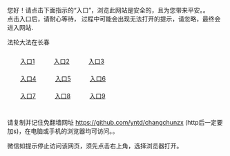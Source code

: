 您好！请点击下面指示的“入口”，浏览此网站是安全的，且为您带来平安。。 <br/>
点击入口后，请耐心等待， 过程中可能会出现无法打开的提示，请忽略，最终会进入网站. </br>

法轮大法在长春<br/>
<div style="padding:10px"><a style="margin:20px" target="_blank" href="https://d3b2v9ixb4e7v8.cloudfront.net/2Qpsp?anqpj" id="ccLink1" rel="nofollow">入口1</a> <a target="_blank" style="margin:20px" href="https://d34sflu1j3o4ld.cloudfront.net/2Qpsp?vwqqfch" id="ccLink2" rel="nofollow">入口2</a> <a style="margin:20px" target="_blank" href="https://d3exerzkya8wjk.cloudfront.net/2Qpsp?sfhyko" id="ccLink3" rel="nofollow">入口3</a></div>

<div style="padding:10px" ><a style="margin:20px" target="_blank" href="https://d3b2v9ixb4e7v8.cloudfront.net/2Qpsp?anqpj" id="ccLink4" rel="nofollow">入口4</a> <a style="margin:20px" href="https://d34sflu1j3o4ld.cloudfront.net/2Qpsp?vwqqfch" target="_blank" id="ccLink5" rel="nofollow">入口5</a> <a style="margin:20px" href="https://d3exerzkya8wjk.cloudfront.net/2Qpsp?sfhyko" target="_blank" id="ccLink6" rel="nofollow">入口6</a></div>

<div style="padding:10px"><a style="margin:20px" target="_blank" href="https://d3b2v9ixb4e7v8.cloudfront.net/2Qpsp?anqpj" id="ccLink7" rel="nofollow">入口7</a> <a style="margin:20px" href="https://d34sflu1j3o4ld.cloudfront.net/2Qpsp?vwqqfch" target="_blank" id="ccLink8" rel="nofollow">入口8</a> <a style="margin:20px" target="_blank" href="https://d3exerzkya8wjk.cloudfront.net/2Qpsp?sfhyko" id="ccLink9" rel="nofollow">入口9</a></div>

<br/>



请复制并记住免翻墙网址 https://github.com/yntd/changchunzx (http后一定要加s)，在电脑或手机的浏览器均可访问。。<br/>

微信如提示停止访问该网页，须先点击右上角，选择浏览器打开。
